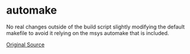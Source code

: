 # automake

No real changes outside of the build script slightly modifying the default makefile to avoid it relying on the msys automake that is included.

[Original Source](https://github.com/autotools-mirror/automake)


